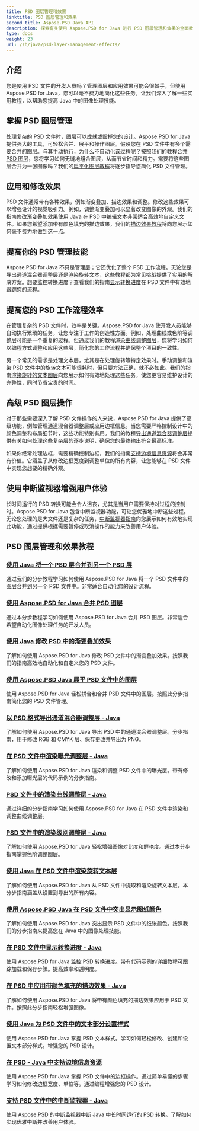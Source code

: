 ```yaml
---
title: PSD 图层管理和效果
linktitle: PSD 图层管理和效果
second_title: Aspose.PSD Java API
description: 探索有关使用 Aspose.PSD for Java 进行 PSD 图层管理和效果的全面教程。学习如何轻松合并、展平和自定义 PSD 图层。
type: docs
weight: 23
url: /zh/java/psd-layer-management-effects/
---
```

## 介绍

您是使用 PSD 文件的开发人员吗？管理图层和应用效果可能会很棘手，但使用 Aspose.PSD for Java，您可以毫不费力地简化这些任务。让我们深入了解一些实用教程，以帮助您提高 Java 中的图像处理技能。

## 掌握 PSD 图层管理

处理复杂的 PSD 文件时，图层可以成就或毁掉您的设计。Aspose.PSD for Java 提供强大的工具，可轻松合并、展平和操作图层。假设您在 PSD 文件中有多个需要合并的图层。与其手动执行，为什么不自动化该过程呢？按照我们的教程[合并 PSD 图层](./merge-psd-layers/)，您将学习如何无缝地组合图层，从而节省时间和精力。需要将这些图层合并为一张图像吗？我们的[扁平化图层教程](./flatten-layers-psd-files/)将逐步指导您简化 PSD 文件管理。

## 应用和修改效果

PSD 文件通常带有各种效果，例如渐变叠加、描边效果和调整。修改这些效果可以增强设计的视觉吸引力。例如，调整渐变叠加可以显著改变图像的外观。我们的指南[修改渐变叠加效果](./modify-gradient-overlay-effect-psd/)使用 Java 在 PSD 中编辑文本非常适合高效地自定义文件。如果您希望添加带有颜色填充的描边效果，我们的[描边效果教程](./apply-stroke-effect-color-fill-psd/)将向您展示如何毫不费力地做到这一点。

## 提高你的 PSD 管理技能

Aspose.PSD for Java 不只是管理层；它还优化了整个 PSD 工作流程。无论您是导出通道混合器调整层还是渲染旋转文本，这些教程都为常见挑战提供了实用的解决方案。想要监控转换进度？查看我们的指南[显示转换进度](./show-conversion-progress-psd-files/)在 PSD 文件中有效地跟踪您的流程。

## 提高您的 PSD 工作流程效率

在管理复杂的 PSD 文件时，效率是关键。Aspose.PSD for Java 使开发人员能够自动执行繁琐的任务，让您专注于工作的创造性方面。例如，处理曲线或色阶等调整层可能是一个重复的过程。但通过我们的教程[渲染曲线调整图层](./render-curves-adjustment-layer-psd/)，您将学习如何以编程方式调整和应用这些层，简化您的工作流程并确保整个项目的一致性。

另一个常见的需求是处理文本层，尤其是在处理旋转等特定效果时。手动调整和渲染 PSD 文件中的旋转文本可能很耗时，但只要方法正确，就不必如此。我们的指南[渲染旋转的文本图层](./render-rotated-text-layer-psd/)向您展示如何有效地处理这些任务，使您更容易维护设计的完整性，同时节省宝贵的时间。

## 高级 PSD 图层操作

对于那些需要深入了解 PSD 文件操作的人来说，Aspose.PSD for Java 提供了高级功能，例如管理通道混合器调整层或应用边框信息。当您需要严格控制设计中的颜色调整和布局细节时，这些功能特别有用。我们的教程[导出通道混合器调整层](./export-channel-mixer-adjustment-layer-psd/)提供有关如何处理这些复杂层的逐步说明，确保您的最终输出符合最高标准。

如果你经常处理边框，需要精确控制边框，我们的指南[支持边境信息资源](./support-border-information-resource-psd/)将会非常有价值。它涵盖了从修改边框宽度到调整单位的所有内容，让您能够在 PSD 文件中实现您想要的精确外观。

## 使用中断监视器增强用户体验

长时间运行的 PSD 转换可能会令人沮丧，尤其是当用户需要保持对过程的控制时。Aspose.PSD for Java 包含中断监视器功能，可让您优雅地中断这些过程。无论您处理的是大文件还是复杂的任务，[中断监视器指南](./support-interrupt-monitor-psd-files/)向您展示如何有效地实现此功能，通过提供根据需要暂停或取消操作的能力来改善用户体验。

## PSD 图层管理和效果教程
### [使用 Java 将一个 PSD 层合并到另一个 PSD 层](./merge-one-psd-layer-to-another/)
通过我们的分步教程学习如何使用 Aspose.PSD for Java 将一个 PSD 文件中的图层合并到另一个 PSD 文件中。非常适合自动化您的设计流程。
### [使用 Aspose.PSD for Java 合并 PSD 图层](./merge-psd-layers/)
通过本分步教程学习如何使用 Aspose.PSD for Java 合并 PSD 图层。非常适合希望自动化图像处理任务的开发人员。
### [使用 Java 修改 PSD 中的渐变叠加效果](./modify-gradient-overlay-effect-psd/)
了解如何使用 Aspose.PSD for Java 修改 PSD 文件中的渐变叠加效果。按照我们的指南高效地自动化和自定义您的 PSD 文件。
### [使用 Aspose.PSD Java 展平 PSD 文件中的图层](./flatten-layers-psd-files/)
使用 Aspose.PSD for Java 轻松拼合和合并 PSD 文件中的图层。按照此分步指南简化您的 PSD 文件管理。
### [以 PSD 格式导出通道混合器调整层 - Java](./export-channel-mixer-adjustment-layer-psd/)
了解如何使用 Aspose.PSD for Java 导出 PSD 中的通道混合器调整层。分步指南，用于修改 RGB 和 CMYK 层、保存更改并导出为 PNG。
### [在 PSD 文件中渲染曝光调整层 - Java](./render-exposure-adjustment-layer-psd/)
了解如何使用 Aspose.PSD for Java 渲染和调整 PSD 文件中的曝光层。带有修改和添加曝光层的代码示例的分步指南。
### [PSD 文件中的渲染曲线调整层 - Java](./render-curves-adjustment-layer-psd/)
通过详细的分步指南学习如何使用 Aspose.PSD for Java 在 PSD 文件中渲染和调整曲线调整层。
### [PSD 文件中的渲染级别调整层 - Java](./render-level-adjustment-layer-psd/)
了解如何使用 Aspose.PSD for Java 轻松增强图像对比度和鲜艳度。通过本分步指南掌握色阶调整图层。
### [使用 Java 在 PSD 文件中渲染旋转文本层](./render-rotated-text-layer-psd/)
了解如何使用 Aspose.PSD for Java 从 PSD 文件中提取和渲染旋转文本层。本分步指南涵盖从设置到导出的所有内容。
### [使用 Aspose.PSD Java 在 PSD 文件中突出显示图纸颜色](./highlight-sheet-color-psd-files/)
了解如何使用 Aspose.PSD for Java 突出显示 PSD 文件中的纸张颜色。按照我们的分步指南来提高您在 Java 中的图像处理技能。
### [在 PSD 文件中显示转换进度 - Java](./show-conversion-progress-psd-files/)
使用 Aspose.PSD for Java 监控 PSD 转换进度。带有代码示例的详细教程可跟踪加载和保存步骤。提高效率和透明度。
### [在 PSD 中应用带颜色填充的描边效果 - Java](./apply-stroke-effect-color-fill-psd/)
了解如何使用 Aspose.PSD for Java 将带有颜色填充的描边效果应用于 PSD 文件。按照此分步指南轻松增强图像。
### [使用 Java 为 PSD 文件中的文本部分设置样式](./style-text-portions-psd-files/)
使用 Aspose.PSD for Java 掌握 PSD 文本样式。学习如何轻松修改、创建和设置文本部分样式。增强您的 PSD 设计。
### [在 PSD - Java 中支持边境信息资源](./support-border-information-resource-psd/)
使用 Aspose.PSD for Java 掌握 PSD 文件中的边框操作。通过简单易懂的步骤学习如何修改边框宽度、单位等。通过编程增强您的 PSD 设计。
### [支持 PSD 文件中的中断监视器 - Java](./support-interrupt-monitor-psd-files/)
使用 Aspose.PSD 的中断监视器中断 Java 中长时间运行的 PSD 转换。了解如何实现优雅中断并改善用户体验。